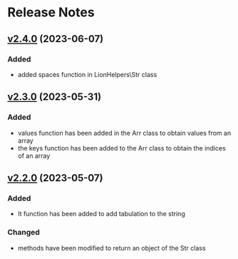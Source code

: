# Release Notes

## [v2.4.0](https://github.com/Sleon4/Lion-Helpers/compare/v2.3.0...v2.4.0) (2023-06-07)

### Added
- added spaces function in LionHelpers\Str class

## [v2.3.0](https://github.com/Sleon4/Lion-Helpers/compare/v2.2.0...v2.3.0) (2023-05-31)

### Added
- values function has been added in the Arr class to obtain values from an array
- the keys function has been added to the Arr class to obtain the indices of an array

## [v2.2.0](https://github.com/Sleon4/Lion-Helpers/compare/v2.1.3...v2.2.0) (2023-05-07)

### Added
- lt function has been added to add tabulation to the string

### Changed
- methods have been modified to return an object of the Str class